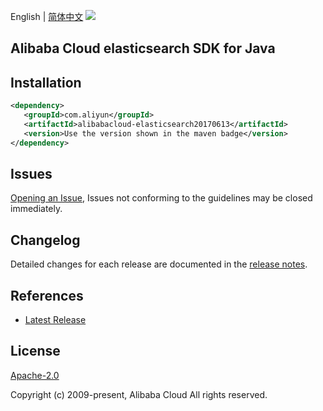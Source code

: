 English | [简体中文](README-CN.md)
![](https://aliyunsdk-pages.alicdn.com/icons/AlibabaCloud.svg)

## Alibaba Cloud elasticsearch SDK for Java

## Installation

```xml
<dependency>
   <groupId>com.aliyun</groupId>
   <artifactId>alibabacloud-elasticsearch20170613</artifactId>
   <version>Use the version shown in the maven badge</version>
</dependency>
```

## Issues
[Opening an Issue](https://github.com/aliyun/alibabacloud-java-async-sdk/issues/new), Issues not conforming to the guidelines may be closed immediately.

## Changelog
Detailed changes for each release are documented in the [release notes](./ChangeLog.txt).

## References
* [Latest Release](https://github.com/aliyun/alibabacloud-async-java-sdk/)

## License
[Apache-2.0](http://www.apache.org/licenses/LICENSE-2.0)

Copyright (c) 2009-present, Alibaba Cloud All rights reserved.